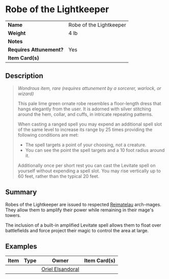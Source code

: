 # Robe of the Lightkeeper

|||
| --- | --- |
| **Name** | Robe of the Lightkeeper | item.2
| **Weight** | 4 lb |
| **Notes** | |
| **Requires Attunement?** | Yes |
| **Item Card(s)** | |

## Description

> *Wondrous item, rare (requires attunement by a sorcerer, warlock, or wizard)*
>
> This pale lime green ornate robe resembles a floor-length dress that hangs elegantly from the user. It is adorned with silver stitching around the hem, collar, and cuffs, in intricate repeating patterns.
>
> When casting a ranged spell you may expend an additional spell slot of the same level to increase its range by 25 times providing the following conditions are met:
>
> - The spell targets a point of your choosing, not a creature.
> - You can see the point the spell targets and a 10 foot radius around it.
>
> Additionally once per short rest you can cast the Levitate spell on yourself without expending a spell slot. You may rise vertically up to 60 feet, rather than the typical 20 feet.

## Summary

Robes of the Lightkeeper are issued to respected [Reimatelau](../../../civilisations/nilsavnic-alliance/states/reimatelau.md) arch-mages. They allow them to amplify their power while remaining in their mage's towers.

The inclusion of a built-in amplified Levitate spell allows them to float over battlefields and force project their magic to control the area at large.

## Examples

| Item | Type | Owner | Item Card(s) |
| --- | --- | --- | --- |
||| [Oriel Elsandoral](../../../characters/oriel-elsandoral.md) ||

